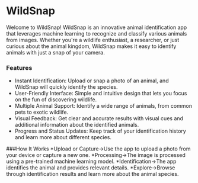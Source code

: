 # WildSnap
Welcome to WildSnap!
WildSnap is an innovative animal identification app that leverages machine learning to recognize and classify various animals from images. Whether you're a wildlife enthusiast, a researcher, or just curious about the animal kingdom, WildSnap makes it easy to identify animals with just a snap of your camera.

### Features
* Instant Identification:
Upload or snap a photo of an animal, and WildSnap will quickly identify the species.
* User-Friendly Interface: 
Simple and intuitive design that lets you focus on the fun of discovering wildlife.
* Multiple Animal Support:
  Identify a wide range of animals, from common pets to exotic wildlife.
* Visual Feedback: 
  Get clear and accurate results with visual cues and additional information about the identified animals.
* Progress and Status Updates: 
  Keep track of your identification history and learn more about different species.

###How It Works
*Upload or Capture->Use the app to upload a photo from your device or capture a new one.
*Processing->The image is processed using a pre-trained machine learning model.
*Identification->The app identifies the animal and provides relevant details.
*Explore->Browse through identification results and learn more about the animal species.
